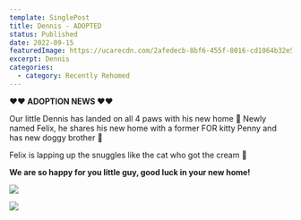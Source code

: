 ```yaml
---
template: SinglePost
title: Dennis - ADOPTED
status: Published
date: 2022-09-15
featuredImage: https://ucarecdn.com/2afedecb-8bf6-455f-8016-cd1064b32e54/
excerpt: Dennis
categories:
  - category: Recently Rehomed
---
```

**❤️❤️ ADOPTION NEWS ❤️❤️**

Our little Dennis has landed on all 4 paws with his new home 🏡
Newly named Felix, he shares his new home with a former FOR kitty Penny and has new doggy brother 🐾 

Felix is lapping up the snuggles like the cat who got the cream 🥛

**We are so happy for you little guy, good luck in your new home!**

![](https://ucarecdn.com/cb18fa38-acfe-43a6-b467-887bb875fd51/)

![](https://ucarecdn.com/0cf62e6a-89bd-4688-a6f6-5b73dab8b091/)